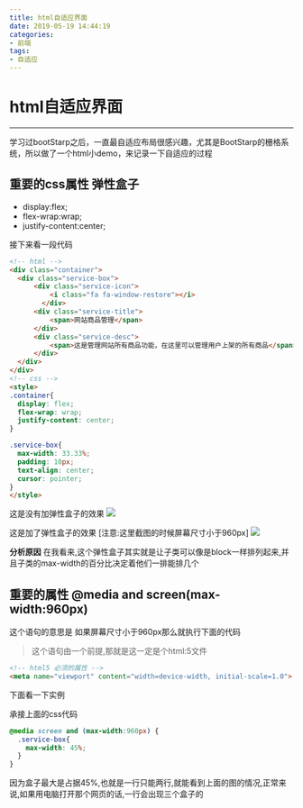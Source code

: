 ```yaml
---
title: html自适应界面
date: 2019-05-19 14:44:19
categories:
- 前端
tags:
- 自适应
---
```


# html自适应界面
-----

学习过bootStarp之后，一直最自适应布局很感兴趣，尤其是BootStarp的栅格系统，所以做了一个html小demo，来记录一下自适应的过程


## 重要的css属性 弹性盒子

* display:flex;
* flex-wrap:wrap;
* justify-content:center;


接下来看一段代码

```html
<!-- html -->
<div class="container">
  <div class="service-box">
      <div class="service-icon">
          <i class="fa fa-window-restore"></i>
        </div>
      <div class="service-title">
          <span>网站商品管理</span>
      </div>
      <div class="service-desc">
          <span>这是管理网站所有商品功能，在这里可以管理用户上架的所有商品</span>
      </div>
  </div>
</div>
<!-- css -->
<style>
.container{
  display: flex;
  flex-wrap: wrap;
  justify-content: center;
}

.service-box{
  max-width: 33.33%;
  padding: 10px;
  text-align: center;
  cursor: pointer;
}
</style>
```
这是没有加弹性盒子的效果
![](https://s2.ax1x.com/2019/05/19/EjiQln.png)

这是加了弹性盒子的效果 [注意:这里截图的时候屏幕尺寸小于960px]
![](https://s2.ax1x.com/2019/05/19/EjiiQI.png)

**分析原因**
在我看来,这个弹性盒子其实就是让子类可以像是block一样排列起来,并且子类的max-width的百分比决定着他们一排能排几个


## 重要的属性 @media and screen(max-width:960px)


这个语句的意思是 如果屏幕尺寸小于960px那么就执行下面的代码

> 这个语句由一个前提,那就是这一定是个html:5文件

```html
<!-- html5 必须的属性 -->
<meta name="viewport" content="width=device-width, initial-scale=1.0">
```

下面看一下实例

承接上面的css代码
```css
@media screen and (max-width:960px) {
  .service-box{
    max-width: 45%;
  }
}
```

因为盒子最大是占据45%,也就是一行只能两行,就能看到上面的图的情况,正常来说,如果用电脑打开那个网页的话,一行会出现三个盒子的
